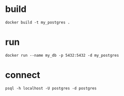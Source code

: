 # build 

```
docker build -t my_postgres . 
```

# run

```
docker run --name my_db -p 5432:5432 -d my_postgres
```

# connect

```
psql -h localhost -U postgres -d postgres
```